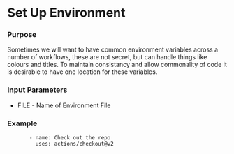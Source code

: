 # Set Up Environment

### Purpose
Sometimes we will want to have common environment variables across a number of
workflows, these are not secret, but can handle things like colours and titles.
To maintain consistancy and allow commonality of code it is desirable to have one 
location for these variables.

### Input Parameters
* FILE -  Name of Environment File

### Example
```       
       - name: Check out the repo
         uses: actions/checkout@v2

```

